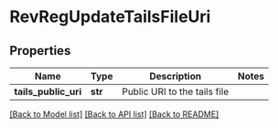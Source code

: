 # RevRegUpdateTailsFileUri


## Properties
Name | Type | Description | Notes
------------ | ------------- | ------------- | -------------
**tails_public_uri** | **str** | Public URI to the tails file | 

[[Back to Model list]](../README.md#documentation-for-models) [[Back to API list]](../README.md#documentation-for-api-endpoints) [[Back to README]](../README.md)


